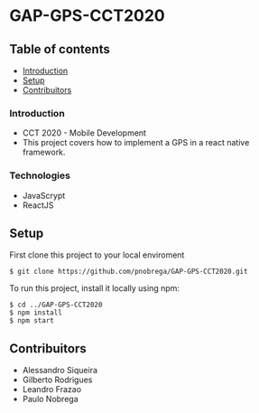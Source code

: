 # GAP-GPS-CCT2020

## Table of contents

- [Introduction](#Introduction)
- [Setup](#Setup)
- [Contribuitors](#Contribuitors)

### Introduction

- CCT 2020 - Mobile Development
- This project covers how to implement a GPS in a react native framework.

### Technologies

- JavaScrypt
- ReactJS

## Setup

First clone this project to your local enviroment

```
$ git clone https://github.com/pnobrega/GAP-GPS-CCT2020.git
```

To run this project, install it locally using npm:

```
$ cd ../GAP-GPS-CCT2020
$ npm install
$ npm start
```

## Contribuitors

- Alessandro Siqueira
- Gilberto Rodrigues
- Leandro Frazao
- Paulo Nobrega
